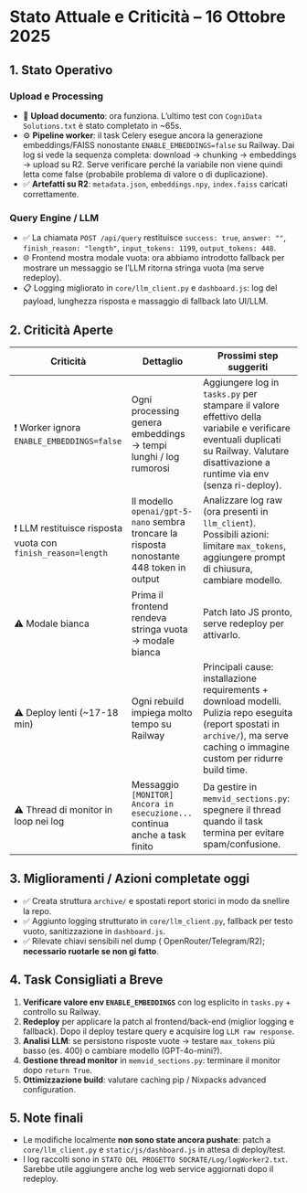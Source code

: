 # Stato Attuale e Criticità – 16 Ottobre 2025

## 1. Stato Operativo

### Upload e Processing
- 🚀 **Upload documento**: ora funziona. L’ultimo test con `CogniData Solutions.txt` è stato completato in ~65s.
- ⚙️ **Pipeline worker**: il task Celery esegue ancora la generazione embeddings/FAISS nonostante `ENABLE_EMBEDDINGS=false` su Railway. Dai log si vede la sequenza completa: download -> chunking -> embeddings -> upload su R2. Serve verificare perché la variabile non viene quindi letta come false (probabile problema di valore o di duplicazione).
- ✅ **Artefatti su R2**: `metadata.json`, `embeddings.npy`, `index.faiss` caricati correttamente.

### Query Engine / LLM
- ✅ La chiamata `POST /api/query` restituisce `success: true`, `answer: ""`, `finish_reason: "length"`, `input_tokens: 1199`, `output_tokens: 448`.
- 🌐 Frontend mostra modale vuota: ora abbiamo introdotto fallback per mostrare un messaggio se l’LLM ritorna stringa vuota (ma serve redeploy).
- 📋 Logging migliorato in `core/llm_client.py` e `dashboard.js`: log del payload, lunghezza risposta e massaggio di fallback lato UI/LLM.

## 2. Criticità Aperte

| Criticità | Dettaglio | Prossimi step suggeriti |
|-----------|-----------|-------------------------|
| ❗ Worker ignora `ENABLE_EMBEDDINGS=false` | Ogni processing genera embeddings → tempi lunghi / log rumorosi | Aggiungere log in `tasks.py` per stampare il valore effettivo della variabile e verificare eventuali duplicati su Railway. Valutare disattivazione a runtime via env (senza ri-deploy). |
| ❗ LLM restituisce risposta vuota con `finish_reason=length` | Il modello `openai/gpt-5-nano` sembra troncare la risposta nonostante 448 token in output | Analizzare log raw (ora presenti in `llm_client`). Possibili azioni: limitare `max_tokens`, aggiungere prompt di chiusura, cambiare modello. |
| ⚠️ Modale bianca | Prima il frontend rendeva stringa vuota → modale bianca | Patch lato JS pronto, serve redeploy per attivarlo. |
| ⚠️ Deploy lenti (~17-18 min) | Ogni rebuild impiega molto tempo su Railway | Principali cause: installazione requirements + download modelli. Pulizia repo eseguita (report spostati in `archive/`), ma serve caching o immagine custom per ridurre build time. |
| ⚠️ Thread di monitor in loop nei log | Messaggio `[MONITOR] Ancora in esecuzione...` continua anche a task finito | Da gestire in `memvid_sections.py`: spegnere il thread quando il task termina per evitare spam/confusione. |

## 3. Miglioramenti / Azioni completate oggi
- ✅ Creata struttura `archive/` e spostati report storici in modo da snellire la repo.
- ✅ Aggiunto logging strutturato in `core/llm_client.py`, fallback per testo vuoto, sanitizzazione in `dashboard.js`.
- ✅ Rilevate chiavi sensibili nel dump (  OpenRouter/Telegram/R2); **necessario ruotarle se non gi  fatto**.

## 4. Task Consigliati a Breve
1. **Verificare valore env `ENABLE_EMBEDDINGS`** con log esplicito in `tasks.py` + controllo su Railway.
2. **Redeploy** per applicare la patch al frontend/back-end (miglior logging e fallback). Dopo il deploy testare query e acquisire log `LLM raw response`.
3. **Analisi LLM**: se persistono risposte vuote → testare `max_tokens` più basso (es. 400) o cambiare modello (GPT-4o-mini?).
4. **Gestione thread monitor** in `memvid_sections.py`: terminare il monitor dopo `return True`.
5. **Ottimizzazione build**: valutare caching pip / Nixpacks advanced configuration.

## 5. Note finali
- Le modifiche localmente **non sono state ancora pushate**: patch a `core/llm_client.py` e `static/js/dashboard.js` in attesa di deploy/test.
- I log raccolti sono in `STATO DEL PROGETTO SOCRATE/Log/logWorker2.txt`. Sarebbe utile aggiungere anche log web service aggiornati dopo il redeploy.
